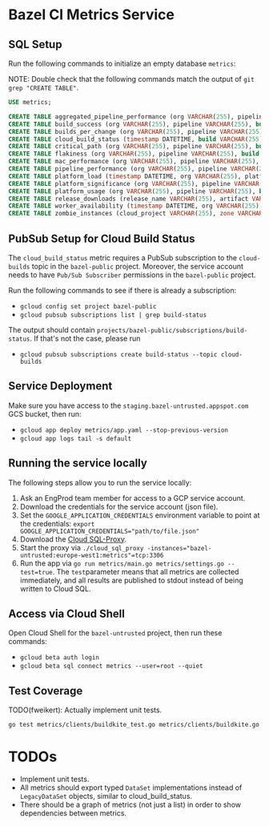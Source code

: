 # Bazel CI Metrics Service

## SQL Setup

Run the following commands to initialize an empty database `metrics`:

NOTE: Double check that the following commands match the output of `git grep "CREATE TABLE"`.

```sql
USE metrics;

CREATE TABLE aggregated_pipeline_performance (org VARCHAR(255), pipeline VARCHAR(255), build INT, scheduled DATETIME, total_time_seconds FLOAT, skipped_tasks VARCHAR(255), result VARCHAR(16), PRIMARY KEY(org, pipeline, build));
CREATE TABLE build_success (org VARCHAR(255), pipeline VARCHAR(255), build INT, linux VARCHAR(255), macos VARCHAR(255), windows VARCHAR(255), rbe VARCHAR(255), PRIMARY KEY(org, pipeline, build));
CREATE TABLE builds_per_change (org VARCHAR(255), pipeline VARCHAR(255), changelist INT, builds INT, PRIMARY KEY(org, pipeline, changelist));
CREATE TABLE cloud_build_status (timestamp DATETIME, build VARCHAR(255), source VARCHAR(255), success BOOL, PRIMARY KEY(timestamp, build));
CREATE TABLE critical_path (org VARCHAR(255), pipeline VARCHAR(255), build INT, wait_time_seconds FLOAT, run_time_seconds FLOAT, longest_task_name VARCHAR(255), longest_task_time_seconds FLOAT, result VARCHAR(255), PRIMARY KEY(org, pipeline, build));
CREATE TABLE flakiness (org VARCHAR(255), pipeline VARCHAR(255), build INT, target VARCHAR(255), passed_count INT, failed_count INT, PRIMARY KEY(org, pipeline, build, target));
CREATE TABLE mac_performance (org VARCHAR(255), pipeline VARCHAR(255), build INT, shard INT, wait_time_seconds FLOAT, run_time_seconds FLOAT, skipped BOOL, PRIMARY KEY(org, pipeline, build, shard));
CREATE TABLE pipeline_performance (org VARCHAR(255), pipeline VARCHAR(255), build INT, job VARCHAR(255), creation_time DATETIME, wait_time_seconds FLOAT, run_time_seconds FLOAT, skipped_tasks VARCHAR(255), PRIMARY KEY(org, pipeline, build, job));
CREATE TABLE platform_load (timestamp DATETIME, org VARCHAR(255), platform VARCHAR(255), waiting_jobs INT, running_jobs INT, PRIMARY KEY(org, timestamp, platform));
CREATE TABLE platform_significance (org VARCHAR(255), pipeline VARCHAR(255), total_builds INT, passing_builds INT, canceled_builds INT, setup_failed INT, linux_failures INT, macos_failures INT, windows_failures INT, rbe_failures INT, multi_platform_failures INT, PRIMARY KEY(org, pipeline));
CREATE TABLE platform_usage (org VARCHAR(255), pipeline VARCHAR(255), build INT, platform VARCHAR(255), usage_seconds FLOAT, PRIMARY KEY(org, pipeline, build, platform));
CREATE TABLE release_downloads (release_name VARCHAR(255), artifact VARCHAR(255), downloads INT, PRIMARY KEY(release_name, artifact));
CREATE TABLE worker_availability (timestamp DATETIME, org VARCHAR(255), platform VARCHAR(255), idle_count INT, busy_count INT, PRIMARY KEY(timestamp, org, platform));
CREATE TABLE zombie_instances (cloud_project VARCHAR(255), zone VARCHAR(255), instance VARCHAR(255), status VARCHAR(255), seconds_online FLOAT, timestamp DATETIME, PRIMARY KEY(cloud_project, zone, instance));
```

## PubSub Setup for Cloud Build Status

The `cloud_build_status` metric requires a PubSub subscription to the `cloud-builds` topic in the `bazel-public` project.
Moreover, the service account needs to have `Pub/Sub Subscriber` permissions in the `bazel-public` project.

Run the following commands to see if there is already a subscription:

- `gcloud config set project bazel-public`
- `gcloud pubsub subscriptions list | grep build-status`

The output should contain `projects/bazel-public/subscriptions/build-status`. If that's not the case, please run

- `gcloud pubsub subscriptions create build-status --topic cloud-builds`

## Service Deployment

Make sure you have access to the `staging.bazel-untrusted.appspot.com` GCS bucket, then run:

- `gcloud app deploy metrics/app.yaml --stop-previous-version`
- `gcloud app logs tail -s default`

## Running the service locally

The following steps allow you to run the service locally:

1. Ask an EngProd team member for access to a GCP service account.
2. Download the credentials for the service account (json file).
3. Set the `GOOGLE_APPLICATION_CREDENTIALS` environment variable to point at the credentials: `export GOOGLE_APPLICATION_CREDENTIALS="path/to/file.json"`
4. Download the [Cloud SQL-Proxy](https://cloud.google.com/sql/docs/mysql/sql-proxy).
5. Start the proxy via `./cloud_sql_proxy -instances="bazel-untrusted:europe-west1:metrics"=tcp:3306`
6. Run the app via `go run metrics/main.go metrics/settings.go --test=true`. The `test`parameter means that all metrics are collected immediately, and all results are published to stdout instead of being written to Cloud SQL.

## Access via Cloud Shell
Open Cloud Shell for the `bazel-untrusted` project, then run these commands:

- `gcloud beta auth login`
- `gcloud beta sql connect metrics --user=root --quiet`

## Test Coverage

TODO(fweikert): Actually implement unit tests.

```bash
go test metrics/clients/buildkite_test.go metrics/clients/buildkite.go metrics/clients/buildkite_api.go
```

# TODOs

- Implement unit tests.
- All metrics should export typed `DataSet` implementations instead of `LegacyDataSet` objects, similar to cloud_build_status.
- There should be a graph of metrics (not just a list) in order to show dependencies between metrics.
